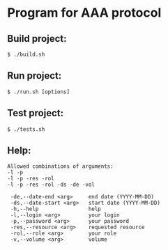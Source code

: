 **Program for AAA protocol**
=====================

**Build project:**
-----------------------------------
```
$ ./build.sh
```

**Run project:**
-----------------------------------
```
$ ./run.sh [options]
```

**Test project:**
-----------------------------------
```
$ ./tests.sh
```

**Help:**
-----------------------------------
```
Allowed combinations of arguments:
-l -p
-l -p -res -rol
-l -p -res -rol -ds -de -vol

 -de,--date-end <arg>     end date (YYYY-MM-DD)
 -ds,--date-start <arg>   start date (YYYY-MM-DD)
 -h,--help                help
 -l,--login <arg>         your login
 -p,--password <arg>      your password
 -res,--resource <arg>    requested resource
 -rol,--role <arg>        your role
 -v,--volume <arg>        volume
```